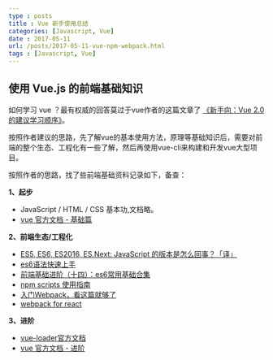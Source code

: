 ```yaml
---
type : posts
title : Vue 新手使用总结
categories: [Javascript, Vue] 
date : 2017-05-11
url: /posts/2017-05-11-vue-npm-webpack.html 
tags : [Javascript, Vue] 
---
```


## 使用 Vue.js 的前端基础知识 

如何学习 vue ？最有权威的回答莫过于vue作者的这篇文章了 [《新手向：Vue 2.0 的建议学习顺序》](https://zhuanlan.zhihu.com/p/23134551)。

按照作者建议的思路，先了解vue的基本使用方法，原理等基础知识后，需要对前端的整个生态、工程化有一些了解，然后再使用vue-cli来构建和开发vue大型项目。

按照作者的思路，找了些前端基础资料记录如下，备查：
<!-- more -->
**1、起步**

- JavaScript / HTML / CSS 基本功,文档略。
- [vue 官方文档 - 基础篇](https://cn.vuejs.org/v2/api/)

**2、前端生态/工程化**

- [ES5, ES6, ES2016, ES.Next: JavaScript 的版本是怎么回事？「译」](http://huangxuan.me/2015/09/22/js-version/)
- [es6语法快速上手](https://segmentfault.com/a/1190000005742091)
- [前端基础进阶（十四）：es6常用基础合集](http://www.jianshu.com/p/cfb0893c34f1)
- [npm scripts 使用指南](http://www.ruanyifeng.com/blog/2016/10/npm_scripts.html)
- [入门Webpack，看这篇就够了](http://www.jianshu.com/p/42e11515c10f)
- [webpack for react](http://www.pro-react.com/materials/appendixA/)

**3、进阶**
- [vue-loader官方文档](http://vue-loader.vuejs.org/zh-cn/start/setup.html)
- [vue 官方文档 - 进阶](https://cn.vuejs.org/v2/api/)

